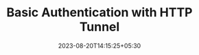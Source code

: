 ---
 title: "Basic Authentication with HTTP Tunnel" 
 date: 2023-08-20T14:15:25+05:30 
 draft: true 
---